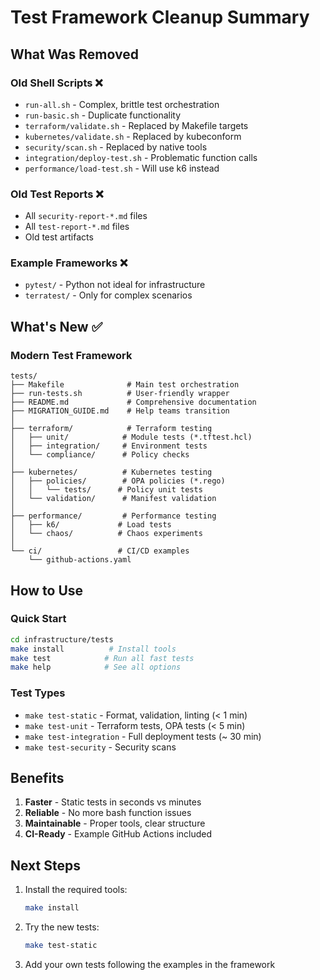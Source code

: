 # Test Framework Cleanup Summary

## What Was Removed

### Old Shell Scripts ❌

- `run-all.sh` - Complex, brittle test orchestration
- `run-basic.sh` - Duplicate functionality
- `terraform/validate.sh` - Replaced by Makefile targets
- `kubernetes/validate.sh` - Replaced by kubeconform
- `security/scan.sh` - Replaced by native tools
- `integration/deploy-test.sh` - Problematic function calls
- `performance/load-test.sh` - Will use k6 instead

### Old Test Reports ❌

- All `security-report-*.md` files
- All `test-report-*.md` files
- Old test artifacts

### Example Frameworks ❌

- `pytest/` - Python not ideal for infrastructure
- `terratest/` - Only for complex scenarios

## What's New ✅

### Modern Test Framework

```
tests/
├── Makefile              # Main test orchestration
├── run-tests.sh          # User-friendly wrapper
├── README.md             # Comprehensive documentation
├── MIGRATION_GUIDE.md    # Help teams transition
│
├── terraform/            # Terraform testing
│   ├── unit/            # Module tests (*.tftest.hcl)
│   ├── integration/     # Environment tests
│   └── compliance/      # Policy checks
│
├── kubernetes/          # Kubernetes testing
│   ├── policies/        # OPA policies (*.rego)
│   │   └── tests/      # Policy unit tests
│   └── validation/      # Manifest validation
│
├── performance/         # Performance testing
│   ├── k6/             # Load tests
│   └── chaos/          # Chaos experiments
│
└── ci/                 # CI/CD examples
    └── github-actions.yaml
```

## How to Use

### Quick Start

```bash
cd infrastructure/tests
make install          # Install tools
make test            # Run all fast tests
make help            # See all options
```

### Test Types

- `make test-static` - Format, validation, linting (< 1 min)
- `make test-unit` - Terraform tests, OPA tests (< 5 min)
- `make test-integration` - Full deployment tests (~ 30 min)
- `make test-security` - Security scans

## Benefits

1. **Faster** - Static tests in seconds vs minutes
2. **Reliable** - No more bash function issues
3. **Maintainable** - Proper tools, clear structure
4. **CI-Ready** - Example GitHub Actions included

## Next Steps

1. Install the required tools:
   ```bash
   make install
   ```

2. Try the new tests:
   ```bash
   make test-static
   ```

3. Add your own tests following the examples in the framework
